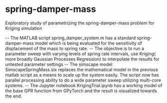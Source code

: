 # spring-damper-mass
Exploratory study of parametrizing the spring-damper-mass problem for Kriging simulation

-- The MATLAB script spring_damper_system.m has a standard spring-damper-mass model which is being evaluated for the sensitivity of displacement of the mass to spring rate.
-- The objective is to run a parameter sweep with varying levels of spring rate intervals, use Kriging( more broadly Gaussian Processes Regression) to interpolate the results for untested parameter settings
-- The simscape model SimscapeSpringMass.slx replaces the mathematical model in the previous matlab script as a means to scale up the system easily. The script now has parallel processing ability to do a wide parameter sweep utilizing multi-core systems.
-- The Jupyter notebook KrigingTrial.ipynb has a working model of the base GPR function from GPyTorch and the result is visualized towards the end.

